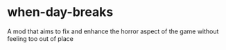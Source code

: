 # when-day-breaks
A mod that aims to fix and enhance the horror aspect of the game without feeling too out of place
